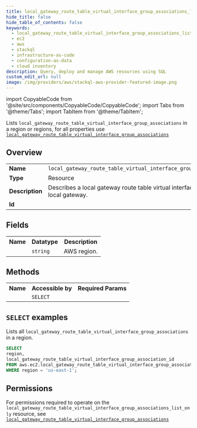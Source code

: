 ```yaml
---
title: local_gateway_route_table_virtual_interface_group_associations_list_only
hide_title: false
hide_table_of_contents: false
keywords:
  - local_gateway_route_table_virtual_interface_group_associations_list_only
  - ec2
  - aws
  - stackql
  - infrastructure-as-code
  - configuration-as-data
  - cloud inventory
description: Query, deploy and manage AWS resources using SQL
custom_edit_url: null
image: /img/providers/aws/stackql-aws-provider-featured-image.png
---
```


import CopyableCode from '@site/src/components/CopyableCode/CopyableCode';
import Tabs from '@theme/Tabs';
import TabItem from '@theme/TabItem';

Lists <code>local_gateway_route_table_virtual_interface_group_associations</code> in a region or regions, for all properties use <a href="/providers/aws/serviceName/local_gateway_route_table_virtual_interface_group_associations/"><code>local_gateway_route_table_virtual_interface_group_associations</code></a>

## Overview
<table><tbody>
<tr><td><b>Name</b></td><td><code>local_gateway_route_table_virtual_interface_group_associations_list_only</code></td></tr>
<tr><td><b>Type</b></td><td>Resource</td></tr>
<tr><td><b>Description</b></td><td>Describes a local gateway route table virtual interface group association for a local gateway.</td></tr>
<tr><td><b>Id</b></td><td><CopyableCode code="aws.ec2.local_gateway_route_table_virtual_interface_group_associations_list_only" /></td></tr>
</tbody></table>

## Fields
<table><tbody><tr><th>Name</th><th>Datatype</th><th>Description</th></tr><tr><td><CopyableCode code="region" /></td><td><code>string</code></td><td>AWS region.</td></tr>
</tbody></table>

## Methods

<table><tbody>
  <tr>
    <th>Name</th>
    <th>Accessible by</th>
    <th>Required Params</th>
  </tr>
  <tr>
    <td><CopyableCode code="list_resources" /></td>
    <td><code>SELECT</code></td>
    <td><CopyableCode code="region" /></td>
  </tr>
</tbody></table>

## `SELECT` examples
Lists all <code>local_gateway_route_table_virtual_interface_group_associations</code> in a region.
```sql
SELECT
region,
local_gateway_route_table_virtual_interface_group_association_id
FROM aws.ec2.local_gateway_route_table_virtual_interface_group_associations_list_only
WHERE region = 'us-east-1';
```


## Permissions

For permissions required to operate on the <code>local_gateway_route_table_virtual_interface_group_associations_list_only</code> resource, see <a href="/providers/aws/ec2/local_gateway_route_table_virtual_interface_group_associations/#permissions"><code>local_gateway_route_table_virtual_interface_group_associations</code></a>

